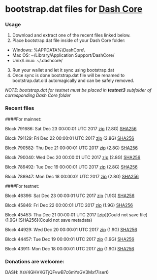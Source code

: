 # bootstrap.dat files for [Dash Core](https://www.dash.org)

### Usage

1. Download and extract one of the recent files linked below.
2. Place bootstrap.dat file inside of your Dash Core folder:
 - Windows: %APPDATA%\DashCore\
 - Mac OS: ~/Library/Application Support/DashCore/
 - Unix/Linux: ~/.dashcore/
3. Run your wallet and let it sync using bootstrap.dat
4. Once sync is done bootstrap.dat file will be renamed to bootstrap.dat.old automagically and can be safely removed.

_NOTE: bootstrap.dat for testnet must be placed in **testnet3** subfolder of corresponding Dash Core folder_

### Recent files

####For mainnet:

Block 791686: Sat Dec 23 00:00:01 UTC 2017 [zip](https://transfer.sh/M2bim/bootstrap.dat.20171223.zip) (2.8G) [SHA256](https://transfer.sh/uUpyi/sha256.txt)

Block 791129: Fri Dec 22 00:00:01 UTC 2017 [zip](https://transfer.sh/q1ysO/bootstrap.dat.20171222.zip) (2.8G) [SHA256](https://transfer.sh/bXq65/sha256.txt)

Block 790582: Thu Dec 21 00:00:01 UTC 2017 [zip](https://transfer.sh/VF2Uh/bootstrap.dat.20171221.zip) (2.8G) [SHA256](https://transfer.sh/kuv79/sha256.txt)

Block 790040: Wed Dec 20 00:00:01 UTC 2017 [zip](https://transfer.sh/wSgdk/bootstrap.dat.20171220.zip) (2.8G) [SHA256](https://transfer.sh/VaPPX/sha256.txt)

Block 789492: Tue Dec 19 00:00:01 UTC 2017 [zip](https://transfer.sh/2E8KZ/bootstrap.dat.20171219.zip) (2.8G) [SHA256](https://transfer.sh/eXdXT/sha256.txt)

Block 788947: Mon Dec 18 00:00:01 UTC 2017 [zip](https://transfer.sh/IKLYz/bootstrap.dat.20171218.zip) (2.8G) [SHA256](https://transfer.sh/L0t5S/sha256.txt)

####For testnet:

Block 46396: Sat Dec 23 00:00:01 UTC 2017 [zip](https://transfer.sh/wNDoq/bootstrap.dat.20171223.zip) (1.9G) [SHA256](https://transfer.sh/ByGNT/sha256.txt)

Block 45846: Fri Dec 22 00:00:01 UTC 2017 [zip](https://transfer.sh/403vI/bootstrap.dat.20171222.zip) (1.9G) [SHA256](https://transfer.sh/CUmq4/sha256.txt)

Block 45453: Thu Dec 21 00:00:01 UTC 2017 [zip](Could not save file) (1.9G) [SHA256](Could not save metadata)

Block 44929: Wed Dec 20 00:00:01 UTC 2017 [zip](https://transfer.sh/12KH17/bootstrap.dat.20171220.zip) (1.9G) [SHA256](https://transfer.sh/cGajS/sha256.txt)

Block 44457: Tue Dec 19 00:00:01 UTC 2017 [zip](https://transfer.sh/iJV6G/bootstrap.dat.20171219.zip) (1.9G) [SHA256](https://transfer.sh/aDjb7/sha256.txt)

Block 43911: Mon Dec 18 00:00:01 UTC 2017 [zip](https://transfer.sh/15ILNc/bootstrap.dat.20171218.zip) (1.9G) [SHA256](https://transfer.sh/HfNDx/sha256.txt)

### Donations are welcome:

DASH: XsV4GHVKGTjQFvwB7c6mYsGV3Mxf7iser6
